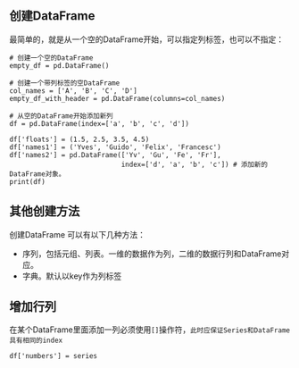 ## 创建DataFrame

最简单的，就是从一个空的DataFrame开始，可以指定列标签，也可以不指定：

```
# 创建一个空的DataFrame
empty_df = pd.DataFrame()

# 创建一个带列标签的空DataFrame
col_names = ['A', 'B', 'C', 'D']
empty_df_with_header = pd.DataFrame(columns=col_names)

# 从空的DataFrame开始添加新列
df = pd.DataFrame(index=['a', 'b', 'c', 'd'])

df['floats'] = (1.5, 2.5, 3.5, 4.5)
df['names1'] = ('Yves', 'Guido', 'Felix', 'Francesc')
df['names2'] = pd.DataFrame(['Yv', 'Gu', 'Fe', 'Fr'],
                            index=['d', 'a', 'b', 'c']) # 添加新的DataFrame对象。
print(df)
```

## 其他创建方法

创建DataFrame 可以有以下几种方法：

- 序列，包括元组、列表。一维的数据作为列，二维的数据行列和DataFrame对应。
- 字典。默认以key作为列标签

## 增加行列

在某个DataFrame里面添加一列必须使用`[]`操作符，`此时应保证Series和DataFrame具有相同的index`

```
df['numbers'] = series
```

